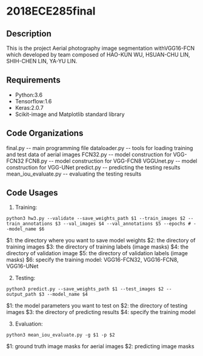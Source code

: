 # 2018ECE285final
## Description
This is the project Aerial photography image segmentation withVGG16-FCN which developed by team composed of HAO-KUN WU, HSUAN-CHU LIN, SHIH-CHEN LIN, YA-YU LIN. 


## Requirements
- Python:3.6 
- Tensorflow:1.6  
- Keras:2.0.7 
- Scikit-image and Matplotlib standard library  


## Code Organizations
final.py                -- main programming file
dataloader.py           -- tools for loading training and test data of aerial images
FCN32.py                -- model construction for VGG-FCN32
FCN8.py                 -- model construction for VGG-FCN8
VGGUnet.py              -- model construction for VGG-UNet
predict.py              -- predicting the testing results
mean_iou_evaluate.py    -- evaluating the testing results


## Code Usages
1. Training:
```
python3 hw3.py --validate --save_weights_path $1 --train_images $2 --train_annotations $3 --val_images $4 --val_annotations $5 --epochs # --model_name $6
```
$1: the directory where you want to save model weights
$2: the directory of training images
$3: the directory of training labels (image masks)
$4: the directory of validation image
$5: the directory of validation labels (image masks)
$6: specify the training model: VGG16-FCN32, VGG16-FCN8, VGG16-UNet

2. Testing:
```
python3 predict.py --save_weights_path $1 --test_images $2 --output_path $3 --model_name $4
```
$1: the model parameters you want to test on
$2: the directory of testing images
$3: the directory of predicting results
$4: specify the training model

3. Evaluation:
```
python3 mean_iou_evaluate.py -g $1 -p $2
```
$1: ground truth image masks for aerial images
$2: predicting image masks
